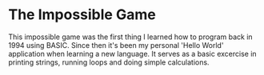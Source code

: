 ﻿# The Impossible Game
 
This impossible game was the first thing I learned how to program back in 1994 using BASIC. Since then it's been my personal 'Hello World' application when learning a new language. It serves as a basic excercise in printing strings, running loops and doing simple calculations. 
